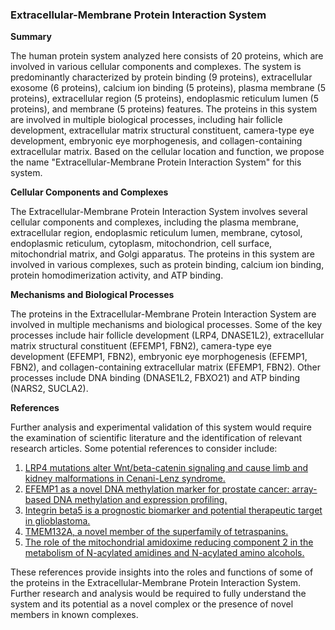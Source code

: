 ### Extracellular-Membrane Protein Interaction System

**Summary**

The human protein system analyzed here consists of 20 proteins, which are involved in various cellular components and complexes. The system is predominantly characterized by protein binding (9 proteins), extracellular exosome (6 proteins), calcium ion binding (5 proteins), plasma membrane (5 proteins), extracellular region (5 proteins), endoplasmic reticulum lumen (5 proteins), and membrane (5 proteins) features. The proteins in this system are involved in multiple biological processes, including hair follicle development, extracellular matrix structural constituent, camera-type eye development, embryonic eye morphogenesis, and collagen-containing extracellular matrix. Based on the cellular location and function, we propose the name "Extracellular-Membrane Protein Interaction System" for this system.

**Cellular Components and Complexes**

The Extracellular-Membrane Protein Interaction System involves several cellular components and complexes, including the plasma membrane, extracellular region, endoplasmic reticulum lumen, membrane, cytosol, endoplasmic reticulum, cytoplasm, mitochondrion, cell surface, mitochondrial matrix, and Golgi apparatus. The proteins in this system are involved in various complexes, such as protein binding, calcium ion binding, protein homodimerization activity, and ATP binding.

**Mechanisms and Biological Processes**

The proteins in the Extracellular-Membrane Protein Interaction System are involved in multiple mechanisms and biological processes. Some of the key processes include hair follicle development (LRP4, DNASE1L2), extracellular matrix structural constituent (EFEMP1, FBN2), camera-type eye development (EFEMP1, FBN2), embryonic eye morphogenesis (EFEMP1, FBN2), and collagen-containing extracellular matrix (EFEMP1, FBN2). Other processes include DNA binding (DNASE1L2, FBXO21) and ATP binding (NARS2, SUCLA2).

**References**

Further analysis and experimental validation of this system would require the examination of scientific literature and the identification of relevant research articles. Some potential references to consider include:

1. [LRP4 mutations alter Wnt/beta-catenin signaling and cause limb and kidney malformations in Cenani-Lenz syndrome.](https://pubmed.ncbi.nlm.nih.gov/20436469/)
2. [EFEMP1 as a novel DNA methylation marker for prostate cancer: array-based DNA methylation and expression profiling.](https://pubmed.ncbi.nlm.nih.gov/21725205/)
3. [Integrin beta5 is a prognostic biomarker and potential therapeutic target in glioblastoma.](https://pubmed.ncbi.nlm.nih.gov/30100662/)
4. [TMEM132A, a novel member of the superfamily of tetraspanins.](https://pubmed.ncbi.nlm.nih.gov/15777695/)
5. [The role of the mitochondrial amidoxime reducing component 2 in the metabolism of N-acylated amidines and N-acylated amino alcohols.](https://pubmed.ncbi.nlm.nih.gov/29416078/)

These references provide insights into the roles and functions of some of the proteins in the Extracellular-Membrane Protein Interaction System. Further research and analysis would be required to fully understand the system and its potential as a novel complex or the presence of novel members in known complexes.